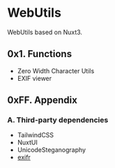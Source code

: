 # WebUtils

WebUtils based on Nuxt3.

## 0x1. Functions

* Zero Width Character Utils
* EXIF viewer

## 0xFF. Appendix

### A. Third-party dependencies
* TailwindCSS
* NuxtUI
* UnicodeSteganography
* [exifr](https://github.com/MikeKovarik/exifr)